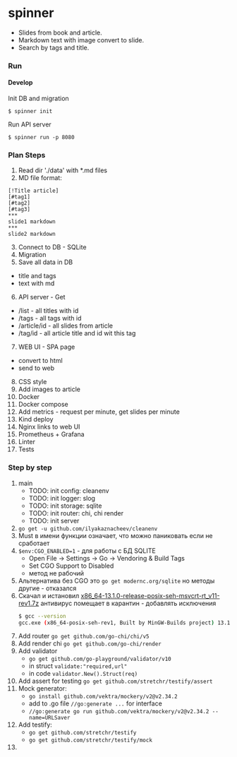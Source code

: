 # spinner

- Slides from book and article.
- Markdown text with image convert to slide. 
- Search by tags and title.

### Run


#### Develop
Init DB and migration
```
$ spinner init
```
Run API server
```
$ spinner run -p 8080
```

### Plan Steps
1. Read dir './data' with *.md files
2. MD file format:
```
[!Title article]
[#tag1] 
[#tag2] 
[#tag3]
***
slide1 markdown
***
slide2 markdown
```
3. Connect to DB - SQLite
4. Migration
5. Save all data in DB
- title and tags
- text with md
6. API server - Get
- /list - all titles with id
- /tags - all tags with id
- /article/id - all slides from article
- /tag/id - all article title and id wit this tag
7. WEB UI - SPA page
- convert to html
- send to web
8. CSS style
9. Add images to article
10. Docker 
11. Docker compose
12. Add metrics - request per minute, get slides per minute
13. Kind deploy
14. Nginx links to web UI
15. Prometheus + Grafana
16. Linter
17. Tests

### Step by step
1. main
   - TODO: init config: cleanenv
   - TODO: init logger: slog
   - TODO: init storage: sqlite
   - TODO: init router: chi, chi render
   - TODO: init server
2. ```go get -u github.com/ilyakaznacheev/cleanenv```
3. Must в имени функции означает, что можно паниковать если не сработает
4. ```$env:CGO_ENABLED=1``` - для работы с БД SQLITE
   - Open File -> Settings -> Go -> Vendoring & Build Tags
   - Set CGO Support to Disabled
   - метод не рабочий
5. Альтернатива без CGO это ```go get modernc.org/sqlite``` но методы другие - отказался
6. Скачал и истановил [x86_64-13.1.0-release-posix-seh-msvcrt-rt_v11-rev1.7z](https://github.com/niXman/mingw-builds-binaries/releases)
   антивирус помещает в карантин - добавлять исключения 
   ```bash 
   $ gcc --version
   gcc.exe (x86_64-posix-seh-rev1, Built by MinGW-Builds project) 13.1.0 
   ```
7. Add router ```go get github.com/go-chi/chi/v5```
8. Add render chi ```go get github.com/go-chi/render```
9. Add validator 
   - ```go get github.com/go-playground/validator/v10```
   - in struct ```validate:"required,url"```
   - in code ```validator.New().Struct(req)```
10. Add assert for testing ```go get github.com/stretchr/testify/assert```
11. Mock generator:
    - ```go install github.com/vektra/mockery/v2@v2.34.2```
    - add to .go file ```//go:generate ...``` for interface
    - ```//go:generate go run github.com/vektra/mockery/v2@v2.34.2 --name=URLSaver```
12. Add testify:
    - ```go get github.com/stretchr/testify```
    - ```go get github.com/stretchr/testify/mock```
13. 
 

